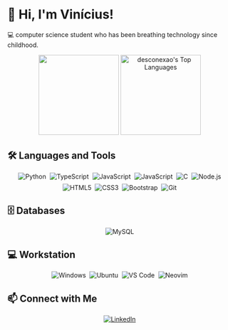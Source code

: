 # 👋 Hi, I'm Vinícius!

💻 computer science student who has been breathing technology since childhood.

<div align="center">
  <img height="180em" src="https://github-readme-stats.vercel.app/api?username=desconexao&show_icons=true&theme=transparent" />
  <img height="180em" src="https://github-readme-stats.vercel.app/api/top-langs/?username=desconexao&layout=compact&theme=transparent" alt="desconexao's Top Languages" />
</div>

## 🛠️ Languages and Tools
<div style="display: flex; flex-wrap: wrap; gap: 8px; justify-content: center;">
  <img alt="Python" src="https://img.shields.io/badge/Python-3776AB.svg?style=for-the-badge&logo=Python&logoColor=white" />
  <img alt="TypeScript" src="https://img.shields.io/badge/TypeScript-3178C6.svg?style=for-the-badge&logo=TypeScript&logoColor=white" />
  <img alt="JavaScript" src="https://img.shields.io/badge/JavaScript-F7DF1E.svg?style=for-the-badge&logo=JavaScript&logoColor=black" />
  <img alt="JavaScript" src="https://img.shields.io/badge/Angular-DD0031?style=for-the-badge&logo=angular&logoColor=white" />
  <img alt="C" src="https://img.shields.io/badge/C-%2300599C.svg?style=for-the-badge&logo=C&logoColor=white" />
  <img alt="Node.js" src="https://img.shields.io/badge/Node.js-5FA04E.svg?style=for-the-badge&logo=nodedotjs&logoColor=white" />
  <img alt="HTML5" src="https://img.shields.io/badge/HTML5-E34F26.svg?style=for-the-badge&logo=HTML5&logoColor=white" />
  <img alt="CSS3" src="https://img.shields.io/badge/CSS3-1572B6.svg?style=for-the-badge&logo=CSS3&logoColor=white" />
  <img alt="Bootstrap" src="https://img.shields.io/badge/Bootstrap-7952B3.svg?style=for-the-badge&logo=Bootstrap&logoColor=white" />
  <img alt="Git" src="https://img.shields.io/badge/Git-F05032.svg?style=for-the-badge&logo=Git&logoColor=white" />
</div>

## 🗄️ Databases
<div style="display: flex; flex-wrap: wrap; gap: 8px; justify-content: center;">
  <img alt="MySQL" src="https://img.shields.io/badge/MySQL-4479A1.svg?style=for-the-badge&logo=MySQL&logoColor=white" />
</div>

## 💻 Workstation
<div style="display: flex; flex-wrap: wrap; gap: 8px; justify-content: center;">
  <img alt="Windows" src="https://img.shields.io/badge/Windows-0078D6?style=for-the-badge&logo=Windows&logoColor=white" />
  <img alt="Ubuntu" src="https://img.shields.io/badge/Ubuntu-E95420.svg?style=for-the-badge&logo=Ubuntu&logoColor=white" />
  <img alt="VS Code" src="https://img.shields.io/badge/VS_Code-0078D4?style=for-the-badge&logo=Visual%20Studio%20Code&logoColor=white" />
  <img alt="Neovim" src="https://img.shields.io/badge/NeoVim-%2357A143.svg?&style=for-the-badge&logo=neovim&logoColor=white" />
</div>

## 📫 Connect with Me
<div style="display: flex; gap: 8px; justify-content: center;">
  <a href="https://www.linkedin.com/in/vinicius-lameirao">
    <img alt="LinkedIn" src="https://img.shields.io/badge/LinkedIn-0077B5?style=for-the-badge&logo=LinkedIn&logoColor=white" />
  </a>
</div>
